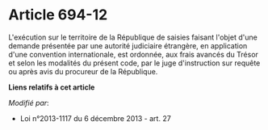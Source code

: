# Article 694-12

L'exécution sur le territoire de la République de saisies faisant l'objet d'une demande présentée par une autorité judiciaire
étrangère, en application d'une convention internationale, est ordonnée, aux frais avancés du Trésor et selon les modalités
du présent code, par le juge d'instruction sur requête ou après avis du procureur de la République.

**Liens relatifs à cet article**

_Modifié par_:

  - Loi n°2013-1117 du 6 décembre 2013 - art. 27
